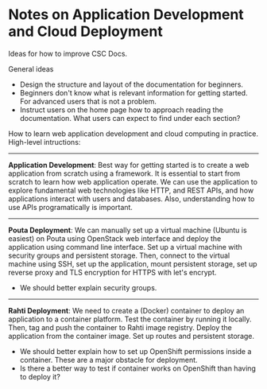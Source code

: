 # Notes on Application Development and Cloud Deployment
Ideas for how to improve CSC Docs.

General ideas

* Design the structure and layout of the documentation for beginners.
* Beginners don't know what is relevant information for getting started. For advanced users that is not a problem.
* Instruct users on the home page how to approach reading the documentation. What users can expect to find under each section?

How to learn web application development and cloud computing in practice. High-level intructions:

---

**Application Development**: Best way for getting started is to create a web application from scratch using a framework. It is essential to start from scratch to learn how web application operate. We can use the application to explore fundamental web technologies like HTTP, and REST APIs, and how applications interact with users and databases. Also, understanding how to use APIs programatically is important.

---

**Pouta Deployment**: We can manually set up a virtual machine (Ubuntu is easiest) on Pouta using OpenStack web interface and deploy the application using command line interface. Set up a virtual machine with security groups and persistent storage. Then, connect to the virtual machine using SSH, set up the application, mount persistent storage, set up reverse proxy and TLS encryption for HTTPS with let's encrypt.

- We should better explain security groups.

---

**Rahti Deployment**: We need to create a (Docker) container to deploy an application to a container platform. Test the container by running it locally. Then, tag and push the container to Rahti image registry. Deploy the application from the container image. Set up routes and persistent storage.

- We should better explain how to set up OpenShift permissions inside a container. These are a major obstacle for deployment.
- Is there a better way to test if container works on OpenShift than having to deploy it?
